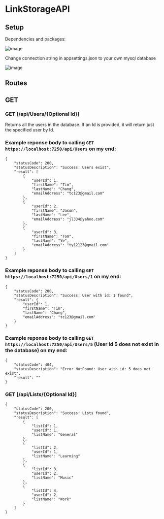 # LinkStorageAPI

## Setup
Dependencies and packages: 

![image](https://user-images.githubusercontent.com/42223424/204213405-ef4ced8e-f0f4-4bb2-bfef-4683c7305262.png)

Change connection string in appsettings.json to your own mysql database

![image](https://user-images.githubusercontent.com/42223424/204213605-c0f94e52-7894-44a2-81be-66b64130cdb8.png)

## Routes
## GET
### GET [/api/Users/{Optional Id}]
Returns all the users in the database. If an Id is provided, it will return just the specified user by Id.
### Example reponse body to calling ```GET https://localhost:7250/api/Users``` on my end:
```
{
	"statusCode": 200,
	"statusDescription": "Success: Users exist",
	"result": [
		{
			"userId": 1,
			"firstName": "Tim",
			"lastName": "Chang",
			"emailAddress": "tc123@gmail.com"
		},
		{
			"userId": 2,
			"firstName": "Jason",
			"lastName": "Lee",
			"emailAddress": "jl334@yahoo.com"
		},
		{
			"userId": 3,
			"firstName": "Tom",
			"lastName": "Ye",
			"emailAddress": "ty12123@gmail.com"
		}
	]
}
```
### Example reponse body to calling ```GET https://localhost:7250/api/Users/1``` on my end:
```
{
	"statusCode": 200,
	"statusDescription": "Success: User with id: 1 found",
	"result": {
		"userId": 1,
		"firstName": "Tim",
		"lastName": "Chang",
		"emailAddress": "tc123@gmail.com"
	}
}
```
### Example reponse body to calling ```GET https://localhost:7250/api/Users/5``` (User Id 5 does not exist in the database) on my end:
```
{
	"statusCode": 404,
	"statusDescription": "Error NotFound: User with id: 5 does not exist",
	"result": ""
}

```
### GET [/api/Lists/{Optional Id}]
```
{
	"statusCode": 200,
	"statusDescription": "Success: Lists found",
	"result": [
		{
			"listId": 1,
			"userId": 1,
			"listName": "General"
		},
		{
			"listId": 2,
			"userId": 1,
			"listName": "Learning"
		},
		{
			"listId": 3,
			"userId": 2,
			"listName": "Music"
		},
		{
			"listId": 4,
			"userId": 2,
			"listName": "Work"
		}
	]
}
```
